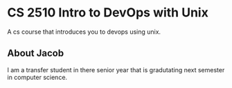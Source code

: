 # CS 2510 Intro to DevOps with Unix
A cs course that introduces you to devops using unix.

## About Jacob
I am a transfer student in there senior year that is gradutating next semester in computer science.
